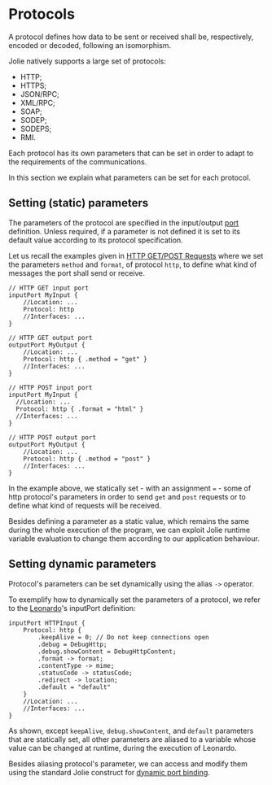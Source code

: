 # Protocols

A protocol defines how data to be sent or received shall be, respectively, encoded or decoded, following an isomorphism.

Jolie natively supports a large set of protocols:

* HTTP;
* HTTPS;
* JSON/RPC;
* XML/RPC;
* SOAP;
* SODEP;
* SODEPS;
* RMI.

Each protocol has its own parameters that can be set in order to adapt to the requirements of the communications.

In this section we explain what parameters can be set for each protocol.

## Setting \(static\) parameters

The parameters of the protocol are specified in the input/output [port](https://jolielang.gitbook.io/docs/basics/communication-ports) definition. Unless required, if a parameter is not defined it is set to its default value according to its protocol specification.

Let us recall the examples given in [HTTP GET/POST Requests](https://jolielang.gitbook.io/docs/web-applications/web_get_post) where we set the parameters `method` and `format`, of protocol `http`, to define what kind of messages the port shall send or receive.

```text
// HTTP GET input port
inputPort MyInput {
    //Location: ...
    Protocol: http
    //Interfaces: ...
}

// HTTP GET output port
outputPort MyOutput {
    //Location: ...
    Protocol: http { .method = "get" }
    //Interfaces: ...
}

// HTTP POST input port
inputPort MyInput {
  //Location: ...
  Protocol: http { .format = "html" }
  //Interfaces: ...
}

// HTTP POST output port
outputPort MyOutput {
    //Location: ...
    Protocol: http { .method = "post" }
    //Interfaces: ...
}
```

In the example above, we statically set - with an assignment `=` - some of http protocol's parameters in order to send `get` and `post` requests or to define what kind of requests will be received.

Besides defining a parameter as a static value, which remains the same during the whole execution of the program, we can exploit Jolie runtime variable evaluation to change them according to our application behaviour.

## Setting dynamic parameters

Protocol's parameters can be set dynamically using the alias `->` operator.

To exemplify how to dynamically set the parameters of a protocol, we refer to the [Leonardo](https://jolielang.gitbook.io/docs/web_applications/leonardo)'s inputPort definition:

```text
inputPort HTTPInput {
    Protocol: http {
        .keepAlive = 0; // Do not keep connections open
        .debug = DebugHttp; 
        .debug.showContent = DebugHttpContent;
        .format -> format;
        .contentType -> mime;
        .statusCode -> statusCode;
        .redirect -> location;
        .default = "default"
    }
    //Location: ...
    //Interfaces: ...
}
```

As shown, except `keepAlive`, `debug.showContent`, and `default` parameters that are statically set, all other parameters are aliased to a variable whose value can be changed at runtime, during the execution of Leonardo.

Besides aliasing protocol's parameter, we can access and modify them using the standard Jolie construct for [dynamic port binding](https://jolielang.gitbook.io/docs/basics/dynamic_binding).


